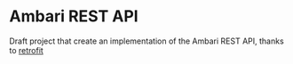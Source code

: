 Ambari REST API
========

Draft project that create an implementation of the Ambari REST API, thanks to [retrofit](http://square.github.io/retrofit/)